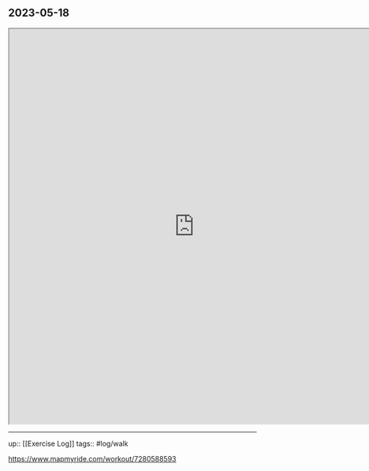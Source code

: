 ## 2023-05-18


<iframe height=800 width=750 src="https://www.mapmyride.com/workout/7280588593"></iframe>

---

up:: [[Exercise Log]]
tags:: #log/walk 

https://www.mapmyride.com/workout/7280588593


